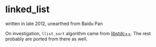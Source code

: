 # linked_list
written in late 2012, unearthed from Baidu Pan

On investigation, `llist_sort` algorithm came from [libstdc++](https://gcc.gnu.org/onlinedocs/libstdc++/latest-doxygen/a00464_source.html#l00614). The rest probably are ported from there as well.
